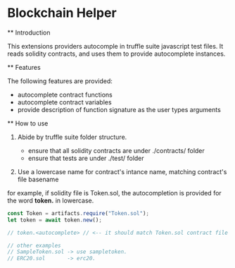 # Blockchain Helper 

** Introduction

This extensions providers autocomple in truffle suite javascript test files. 
It reads solidity contracts, and uses them to provide autocomplete instances.


** Features

The following features are provided: 

- autocomplete contract functions
- autocomplete contract variables 
- provide description of function signature as the user types arguments 


** How to use

1. Abide by truffle suite folder structure.
    - ensure that all solidity contracts are under ./contracts/ folder
    - ensure that tests are under ./test/ folder

2. Use a lowercase name for contract's intance name, matching contract's file basename


for example, if solidity file is Token.sol, the autocompletion is provided for the word **token.** in lowercase.

```js
const Token = artifacts.require("Token.sol");
let token = await token.new();

// token.<autocomplete> // <-- it should match Token.sol contract file basename, with all lowercase

// other examples
// SampleToken.sol -> use sampletoken.
// ERC20.sol       -> erc20.

```


